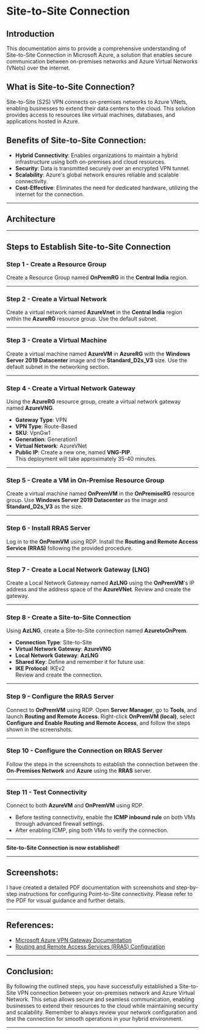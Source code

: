 # Site-to-Site Connection

## Introduction
This documentation aims to provide a comprehensive understanding of Site-to-Site Connection in Microsoft Azure, a solution that enables secure communication between on-premises networks and Azure Virtual Networks (VNets) over the internet.

## What is Site-to-Site Connection?
Site-to-Site (S2S) VPN connects on-premises networks to Azure VNets, enabling businesses to extend their data centers to the cloud. This solution provides access to resources like virtual machines, databases, and applications hosted in Azure.

## Benefits of Site-to-Site Connection:
- **Hybrid Connectivity**: Enables organizations to maintain a hybrid infrastructure using both on-premises and cloud resources.  
- **Security**: Data is transmitted securely over an encrypted VPN tunnel.  
- **Scalability**: Azure's global network ensures reliable and scalable connectivity.  
- **Cost-Effective**: Eliminates the need for dedicated hardware, utilizing the internet for the connection.

---

## Architecture

---

## Steps to Establish Site-to-Site Connection

### Step 1 - Create a Resource Group
Create a Resource Group named **OnPremRG** in the **Central India** region.

---

### Step 2 - Create a Virtual Network
Create a virtual network named **AzureVnet** in the **Central India** region within the **AzureRG** resource group. Use the default subnet.

---

### Step 3 - Create a Virtual Machine
Create a virtual machine named **AzureVM** in **AzureRG** with the **Windows Server 2019 Datacenter** image and the **Standard_D2s_V3** size. Use the default subnet in the networking section.

---

### Step 4 - Create a Virtual Network Gateway
Using the **AzureRG** resource group, create a virtual network gateway named **AzureVNG**.  
- **Gateway Type**: VPN  
- **VPN Type**: Route-Based  
- **SKU**: VpnGw1  
- **Generation**: Generation1  
- **Virtual Network**: AzureVNet  
- **Public IP**: Create a new one, named **VNG-PIP**.  
This deployment will take approximately 35-40 minutes.

---

### Step 5 - Create a VM in On-Premise Resource Group
Create a virtual machine named **OnPremVM** in the **OnPremiseRG** resource group. Use **Windows Server 2019 Datacenter** as the image and **Standard_D2s_V3** as the size.

---

### Step 6 - Install RRAS Server
Log in to the **OnPremVM** using RDP. Install the **Routing and Remote Access Service (RRAS)** following the provided procedure.

---

### Step 7 - Create a Local Network Gateway (LNG)
Create a Local Network Gateway named **AzLNG** using the **OnPremVM**'s IP address and the address space of the **AzureVNet**. Review and create the gateway.

---

### Step 8 - Create a Site-to-Site Connection
Using **AzLNG**, create a Site-to-Site connection named **AzuretoOnPrem**.  
- **Connection Type**: Site-to-Site  
- **Virtual Network Gateway**: **AzureVNG**  
- **Local Network Gateway**: **AzLNG**  
- **Shared Key**: Define and remember it for future use.  
- **IKE Protocol**: IKEv2  
Review and create the connection.

---

### Step 9 - Configure the RRAS Server
Connect to **OnPremVM** using RDP. Open **Server Manager**, go to **Tools**, and launch **Routing and Remote Access**. Right-click **OnPremVM (local)**, select **Configure and Enable Routing and Remote Access**, and follow the steps shown in the screenshots.

---

### Step 10 - Configure the Connection on RRAS Server
Follow the steps in the screenshots to establish the connection between the **On-Premises Network** and **Azure** using the **RRAS** server.

---

### Step 11 - Test Connectivity
Connect to both **AzureVM** and **OnPremVM** using RDP.  
- Before testing connectivity, enable the **ICMP inbound rule** on both VMs through advanced firewall settings.  
- After enabling ICMP, ping both VMs to verify the connection.

---

**Site-to-Site Connection is now established!**

---

## Screenshots:
I have created a detailed PDF documentation with screenshots and step-by-step instructions for configuring Point-to-Site connectivity. Please refer to the PDF for visual guidance and further details.

---
## References:
- [Microsoft Azure VPN Gateway Documentation](https://learn.microsoft.com/en-us/azure/vpn-gateway/)
- [Routing and Remote Access Services (RRAS) Configuration](https://learn.microsoft.com/en-us/windows-server/networking/technologies/rras/rras-top)

---

## Conclusion:
By following the outlined steps, you have successfully established a Site-to-Site VPN connection between your on-premises network and Azure Virtual Network. This setup allows secure and seamless communication, enabling businesses to extend their resources to the cloud while maintaining security and scalability. Remember to always review your network configuration and test the connection for smooth operations in your hybrid environment.

---

